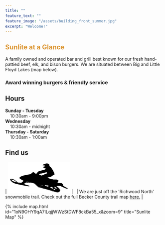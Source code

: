 ```yaml
---
title: ""
feature_text: ""
feature_image: "/assets/building_front_summer.jpg"
excerpt: "Welcome!"
---
```

## <font color="DC9632">Sunlite at a Glance</font>
A family owned and operated bar and grill best known for our fresh hand-pattied beef, elk, and bison burgers. We are situated between Big and Little Floyd Lakes (map below).

### Award winning burgers & friendly service




## Hours

**Sunday - Tuesday**   
&nbsp; &nbsp; 10:30am - 9:00pm  
**Wednesday**   
&nbsp; &nbsp; 10:30am - midnight  
**Thursday - Saturday**   
&nbsp; &nbsp; 10:30am - 1:00am  



## Find us

| <img src="\assets\snowmobile.png" style="width: 200px; height: 100px"> | &nbsp; | We are just off the 'Richwood North' snowmobile trail. Check out the full Becker County trail map [here.](http://www.co.becker.mn.us/dept/parks_recreation/snowmobile.aspx) |


{% include map.html id="1oN9OHY9qA7ILqjjWWzStDWF8ckBa55_x&zoom=9" title="Sunlite Map" %}





<!---
## Sunlite at a Glance

- Boat access from both Big, Middle, and Little Floyd Lakes
- Pool tables & bubble hockey
- some other stuff


## Local Partners!
Here are some of the local businesses we purcahse from.

- Tomatoes, cucumbers, and other produce from [Lakeview Greenhouse](https://www.facebook.com/pages/category/Local-Business/Lakeview-Greenhouses-1733740066719982/)
- Onions from [Gulseth Farms](http://www.lakesareafarmersmarket.com/?post_type=team&p=2802)
- Fresh ground beef from Hoffman's Meat Market.
- Pizza from [Great North Pizza Co.](https://www.greatnorthpizzaco.com/)
-->
